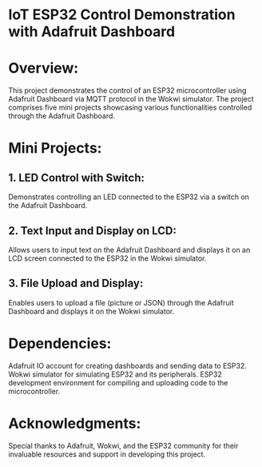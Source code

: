 # IoT ESP32 Control Demonstration with Adafruit Dashboard
# Overview:
This project demonstrates the control of an ESP32 microcontroller using Adafruit Dashboard via MQTT protocol in the Wokwi simulator. The project comprises five mini projects showcasing various functionalities controlled through the Adafruit Dashboard.

# Mini Projects:
## 1. LED Control with Switch:
Demonstrates controlling an LED connected to the ESP32 via a switch on the Adafruit Dashboard.

## 2. Text Input and Display on LCD:
Allows users to input text on the Adafruit Dashboard and displays it on an LCD screen connected to the ESP32 in the Wokwi simulator.

## 3. File Upload and Display:
Enables users to upload a file (picture or JSON) through the Adafruit Dashboard and displays it on the Wokwi simulator.


# Dependencies:
Adafruit IO account for creating dashboards and sending data to ESP32.
Wokwi simulator for simulating ESP32 and its peripherals.
ESP32 development environment for compiling and uploading code to the microcontroller.

# Acknowledgments:
Special thanks to Adafruit, Wokwi, and the ESP32 community for their invaluable resources and support in developing this project.

